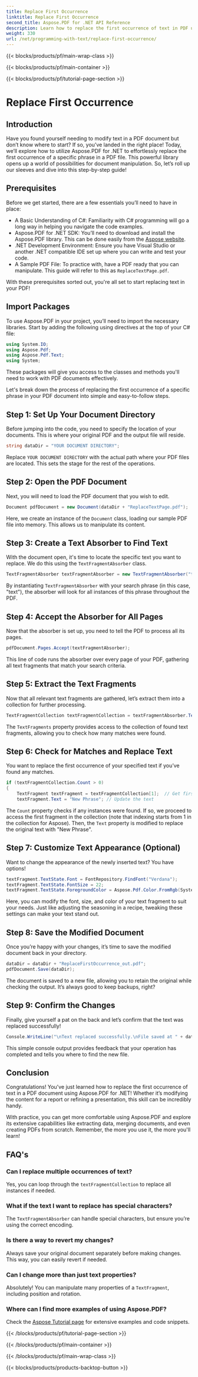 ```yaml
---
title: Replace First Occurrence
linktitle: Replace First Occurrence
second_title: Aspose.PDF for .NET API Reference
description: Learn how to replace the first occurrence of text in PDF using Aspose.PDF for .NET with our step-by-step guide. Perfect for developers and document handlers.
weight: 330
url: /net/programming-with-text/replace-first-occurrence/
---
```


{{< blocks/products/pf/main-wrap-class >}}

{{< blocks/products/pf/main-container >}}

{{< blocks/products/pf/tutorial-page-section >}}

# Replace First Occurrence

## Introduction

Have you found yourself needing to modify text in a PDF document but don’t know where to start? If so, you’ve landed in the right place! Today, we’ll explore how to utilize Aspose.PDF for .NET to effortlessly replace the first occurrence of a specific phrase in a PDF file. This powerful library opens up a world of possibilities for document manipulation. So, let’s roll up our sleeves and dive into this step-by-step guide!

## Prerequisites

Before we get started, there are a few essentials you’ll need to have in place:

- A Basic Understanding of C#: Familiarity with C# programming will go a long way in helping you navigate the code examples.
- Aspose.PDF for .NET SDK: You’ll need to download and install the Aspose.PDF library. This can be done easily from the [Aspose website](https://releases.aspose.com/pdf/net/). 
- .NET Development Environment: Ensure you have Visual Studio or another .NET compatible IDE set up where you can write and test your code.
- A Sample PDF File: To practice with, have a PDF ready that you can manipulate. This guide will refer to this as `ReplaceTextPage.pdf`.

With these prerequisites sorted out, you're all set to start replacing text in your PDF!

## Import Packages

To use Aspose.PDF in your project, you’ll need to import the necessary libraries. Start by adding the following using directives at the top of your C# file:

```csharp
using System.IO;
using Aspose.Pdf;
using Aspose.Pdf.Text;
using System;
```

These packages will give you access to the classes and methods you'll need to work with PDF documents effectively.

Let's break down the process of replacing the first occurrence of a specific phrase in your PDF document into simple and easy-to-follow steps.

## Step 1: Set Up Your Document Directory

Before jumping into the code, you need to specify the location of your documents. This is where your original PDF and the output file will reside.

```csharp
string dataDir = "YOUR DOCUMENT DIRECTORY";
```
Replace `YOUR DOCUMENT DIRECTORY` with the actual path where your PDF files are located. This sets the stage for the rest of the operations.

## Step 2: Open the PDF Document

Next, you will need to load the PDF document that you wish to edit.

```csharp
Document pdfDocument = new Document(dataDir + "ReplaceTextPage.pdf");
```
Here, we create an instance of the `Document` class, loading our sample PDF file into memory. This allows us to manipulate its content.

## Step 3: Create a Text Absorber to Find Text

With the document open, it's time to locate the specific text you want to replace. We do this using the `TextFragmentAbsorber` class.

```csharp
TextFragmentAbsorber textFragmentAbsorber = new TextFragmentAbsorber("text");
```
By instantiating `TextFragmentAbsorber` with your search phrase (in this case, "text"), the absorber will look for all instances of this phrase throughout the PDF.

## Step 4: Accept the Absorber for All Pages

Now that the absorber is set up, you need to tell the PDF to process all its pages.

```csharp
pdfDocument.Pages.Accept(textFragmentAbsorber);
```
This line of code runs the absorber over every page of your PDF, gathering all text fragments that match your search criteria.

## Step 5: Extract the Text Fragments

Now that all relevant text fragments are gathered, let’s extract them into a collection for further processing.

```csharp
TextFragmentCollection textFragmentCollection = textFragmentAbsorber.TextFragments;
```
The `TextFragments` property provides access to the collection of found text fragments, allowing you to check how many matches were found.

## Step 6: Check for Matches and Replace Text

You want to replace the first occurrence of your specified text if you’ve found any matches.

```csharp
if (textFragmentCollection.Count > 0)
{
    TextFragment textFragment = textFragmentCollection[1];  // Get first occurrence
    textFragment.Text = "New Phrase"; // Update the text
```
The `Count` property checks if any instances were found. If so, we proceed to access the first fragment in the collection (note that indexing starts from 1 in the collection for Aspose). Then, the `Text` property is modified to replace the original text with "New Phrase".

## Step 7: Customize Text Appearance (Optional)

Want to change the appearance of the newly inserted text? You have options!

```csharp
textFragment.TextState.Font = FontRepository.FindFont("Verdana");
textFragment.TextState.FontSize = 22;
textFragment.TextState.ForegroundColor = Aspose.Pdf.Color.FromRgb(System.Drawing.Color.Blue);
```
Here, you can modify the font, size, and color of your text fragment to suit your needs. Just like adjusting the seasoning in a recipe, tweaking these settings can make your text stand out.

## Step 8: Save the Modified Document

Once you’re happy with your changes, it’s time to save the modified document back in your directory.

```csharp
dataDir = dataDir + "ReplaceFirstOccurrence_out.pdf";
pdfDocument.Save(dataDir);
```
The document is saved to a new file, allowing you to retain the original while checking the output. It’s always good to keep backups, right?

## Step 9: Confirm the Changes

Finally, give yourself a pat on the back and let’s confirm that the text was replaced successfully!

```csharp
Console.WriteLine("\nText replaced successfully.\nFile saved at " + dataDir);
```
This simple console output provides feedback that your operation has completed and tells you where to find the new file.

## Conclusion

Congratulations! You've just learned how to replace the first occurrence of text in a PDF document using Aspose.PDF for .NET! Whether it’s modifying the content for a report or refining a presentation, this skill can be incredibly handy. 

With practice, you can get more comfortable using Aspose.PDF and explore its extensive capabilities like extracting data, merging documents, and even creating PDFs from scratch. Remember, the more you use it, the more you'll learn!

## FAQ's

### Can I replace multiple occurrences of text?
Yes, you can loop through the `textFragmentCollection` to replace all instances if needed.

### What if the text I want to replace has special characters?
The `TextFragmentAbsorber` can handle special characters, but ensure you’re using the correct encoding.

### Is there a way to revert my changes?
Always save your original document separately before making changes. This way, you can easily revert if needed.

### Can I change more than just text properties?
Absolutely! You can manipulate many properties of a `TextFragment`, including position and rotation.

### Where can I find more examples of using Aspose.PDF?
Check the [Aspose Tutorial page](https://releases.aspose.com/pdf/net/) for extensive examples and code snippets.

{{< /blocks/products/pf/tutorial-page-section >}}

{{< /blocks/products/pf/main-container >}}

{{< /blocks/products/pf/main-wrap-class >}}

{{< blocks/products/products-backtop-button >}}
